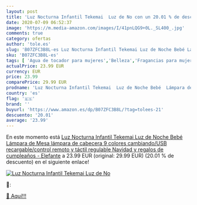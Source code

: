 ```yaml
---
layout: post
title: 'Luz Nocturna Infantil Tekemai  Luz de No con un 20.01 % de descuento'
date: 2020-07-09 06:52:37
image: 'https://m.media-amazon.com/images/I/41pnLQG9+0L._SL400_.jpg'
comments: true
category: ofertas
author: 'tole.es'
slug: 'B07ZFC3B8L-es Luz Nocturna Infantil Tekemai Luz de Noche Bebé Lámpara de...'
sku: 'B07ZFC3B8L-es'
tags: [ 'Agua de tocador para mujeres','Belleza','Fragancias para mujeres','Instrumentos de percusión para niños','Instrumentos musicales para niños','Juguetes','Juguetes y juegos','Perfumes y fragancias','Productos para el cuidado de la piel','Sets y juegos para el cuidado de la piel','navidad', ]
actualPrice: 23.99 EUR
currency: EUR
price: 23.99
comparePrice: 29.99 EUR
prodname: 'Luz Nocturna Infantil Tekemai  Luz de Noche Bebé  Lámpara de Mesa  lámpara de cabecera 9 colores cambiando/USB recargable/control remoto y táctil regulable  Navidad y regalos de cumpleaños - Elefante'
country: 'es'
flag: '🇪🇸'
brand: ''
buyurl: 'https://www.amazon.es/dp/B07ZFC3B8L/?tag=tolees-21'
descuento: '20.01'
average: '23.99'
---
```


En este momento está [Luz Nocturna Infantil Tekemai  Luz de Noche Bebé  Lámpara de Mesa  lámpara de cabecera 9 colores cambiando/USB recargable/control remoto y táctil regulable  Navidad y regalos de cumpleaños - Elefante](https://www.amazon.es/dp/B07ZFC3B8L/?tag=tolees-21) a 23.99 EUR (original: 29.99 EUR) (20.01 %  de descuento) en el siguiente enlace!

[![Luz Nocturna Infantil Tekemai  Luz de No](https://m.media-amazon.com/images/I/41pnLQG9+0L._SL400_.jpg)](https://www.amazon.es/dp/B07ZFC3B8L/?tag=tolees-21)

🔎:


[🛒 Aquí!!!](https://www.amazon.es/dp/B07ZFC3B8L/?tag=tolees-21)
